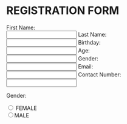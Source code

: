 <!DOCTYPE html>
<html lang="en">
<head>
<meta charset="UTF-8">
<title>REGISTRATION FORM</title>
</head>
<body>
<h1>REGISTRATION FORM</h1>
<form>
<label for="fname">First Name:</label><br>
<input type="text" id="fname" name="fname"<br>
<label for="lname">Last Name:</label><br>
<input type="text" id="lname" name="lname">
<label for="Birthday">Birthday:</label><br>
<input type="text" id="Birthday" name="birthday">
<label for="age">Age:</label><br>
<input type="number" id="age" name="age">
<label for="gender">Gender:</label><br>
<input type="text" id="gender" name="gender">
<label for="email">Email:</label><br>
<input type="text" id="email" name="email">
<Label for="CNumber">Contact Number:</label><br>
<input for="text" id="CNumber" name="CNumber">
</form>
<p>Gender:</p>
<form>
<input type="radio" id="female" name="Gender" value="FEMALE">
<label for="female">FEMALE</label><br>
<input type="radio" id="male" name="Gender" value="MALE"
<label for="male">MALE</label><br>
</form>
</body>
</html>
